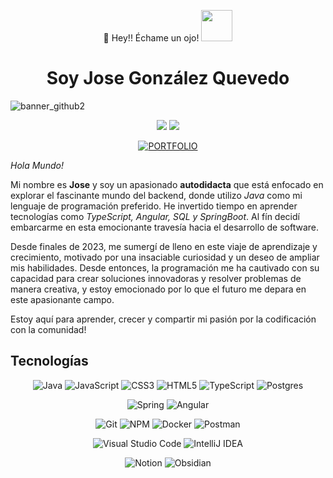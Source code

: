 <p align="center">👋 Hey!! Échame un ojo!    <img src="https://acortar.link/PrxtFA" width="50"></p> 
<h1 align="center">Soy Jose González Quevedo</h1>

![banner_github2](https://github.com/JosseGonnza/jossegonnza/assets/149838507/338f92e7-6093-4e38-8845-6ae16a955b49)


<div align="center">
  <a href="https://github.com/JosseGonnza" ><img src="https://github.com/JosseGonnza/jossegonnza/assets/149838507/0905e38a-742f-41f2-ae42-93e17d3035b7"></a>
  <a href="https://www.linkedin.com/in/jose-gonz%C3%A1lez-quevedo-1a21272b0/" ><img src="https://github.com/JosseGonnza/jossegonnza/assets/149838507/02f571f6-cd91-46d6-bf5a-e29bc5819d05"></a>
  
  [![PORTFOLIO](https://img.shields.io/badge/PORTFOLIO-green?style=for-the-badge&link=https://jossegonnza.github.io/portfolio/)](https://jossegonnza.github.io/portfolio/)
</div>
<p>

*Hola Mundo!*
  
  Mi nombre es **Jose** y soy un apasionado **autodidacta** que está enfocado en explorar el fascinante mundo del backend, donde utilizo *Java* como mi lenguaje de programación preferido. He invertido tiempo en aprender tecnologías como *TypeScript, Angular, SQL y SpringBoot*. Al fín decidí embarcarme en esta emocionante travesía hacia el desarrollo de software.
  
  Desde finales de 2023, me sumergí de lleno en este viaje de aprendizaje y crecimiento, motivado por una insaciable curiosidad y un deseo de ampliar mis habilidades. Desde entonces, la programación me ha cautivado con su capacidad para crear soluciones innovadoras y resolver problemas de manera creativa, y estoy emocionado por lo que el futuro me depara en este apasionante campo. 
  
  Estoy aquí para aprender, crecer y compartir mi pasión por la codificación con la comunidad!
</p>

<h2>Tecnologías</h2>
<div align="center">
  
![Java](https://img.shields.io/badge/java-%23ED8B00.svg?style=for-the-badge&logo=openjdk&logoColor=white)
![JavaScript](https://img.shields.io/badge/javascript-%23323330.svg?style=for-the-badge&logo=javascript&logoColor=%23F7DF1E) 
![CSS3](https://img.shields.io/badge/css3-%231572B6.svg?style=for-the-badge&logo=css3&logoColor=white) 
![HTML5](https://img.shields.io/badge/html5-%23E34F26.svg?style=for-the-badge&logo=html5&logoColor=white) 
![TypeScript](https://img.shields.io/badge/typescript-%23007ACC.svg?style=for-the-badge&logo=typescript&logoColor=white) 
![Postgres](https://img.shields.io/badge/postgres-%23316192.svg?style=for-the-badge&logo=postgresql&logoColor=white)

![Spring](https://img.shields.io/badge/spring-%236DB33F.svg?style=for-the-badge&logo=spring&logoColor=white)
![Angular](https://img.shields.io/badge/angular-%23DD0031.svg?style=for-the-badge&logo=angular&logoColor=white)

![Git](https://img.shields.io/badge/git-%23F05033.svg?style=for-the-badge&logo=git&logoColor=white)
![NPM](https://img.shields.io/badge/NPM-%23CB3837.svg?style=for-the-badge&logo=npm&logoColor=white)
![Docker](https://img.shields.io/badge/docker-%230db7ed.svg?style=for-the-badge&logo=docker&logoColor=white)
![Postman](https://img.shields.io/badge/Postman-FF6C37?style=for-the-badge&logo=postman&logoColor=white)  

![Visual Studio Code](https://img.shields.io/badge/Visual%20Studio%20Code-0078d7.svg?style=for-the-badge&logo=visual-studio-code&logoColor=white)
![IntelliJ IDEA](https://img.shields.io/badge/IntelliJIDEA-000000.svg?style=for-the-badge&logo=intellij-idea&logoColor=white)

![Notion](https://img.shields.io/badge/Notion-%23000000.svg?style=for-the-badge&logo=notion&logoColor=white) 
![Obsidian](https://img.shields.io/badge/Obsidian-%23483699.svg?style=for-the-badge&logo=obsidian&logoColor=white)

</div>



